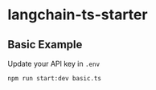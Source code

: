 # langchain-ts-starter

## Basic Example
Update your API key in `.env`

`npm run start:dev basic.ts`